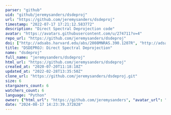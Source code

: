 ```yaml
---
parser: "github"
uid: "github/jeremysanders/dsdeproj"
url: "https://github.com/jeremysanders/dsdeproj"
timestamp: "2022-07-17 17:21:12.583772"
description: "Direct Spectral Deprojection code"
avatar: "https://avatars.githubusercontent.com/u/274711?v=4"
repo_url: "https://github.com/jeremysanders/dsdeproj"
doi: ["http://adsabs.harvard.edu/abs/2008MNRAS.390.1207R", "http://adsabs.harvard.edu/abs/2007MNRAS.381.1381S", "https://ui.adsabs.harvard.edu/abs/2016ascl.soft10003S/abstract"]
title: "DSDEPROJ: Direct Spectral Deprojection"
name: "dsdeproj"
full_name: "jeremysanders/dsdeproj"
html_url: "https://github.com/jeremysanders/dsdeproj"
created_at: "2020-07-20T11:18:18Z"
updated_at: "2022-02-28T13:35:50Z"
clone_url: "https://github.com/jeremysanders/dsdeproj.git"
size: 6
stargazers_count: 6
watchers_count: 6
language: "Python"
owner: {"html_url": "https://github.com/jeremysanders", "avatar_url": "https://avatars.githubusercontent.com/u/274711?v=4", "login": "jeremysanders", "type": "User"}
date: "2024-08-17 14:23:39.372828"
---
```


